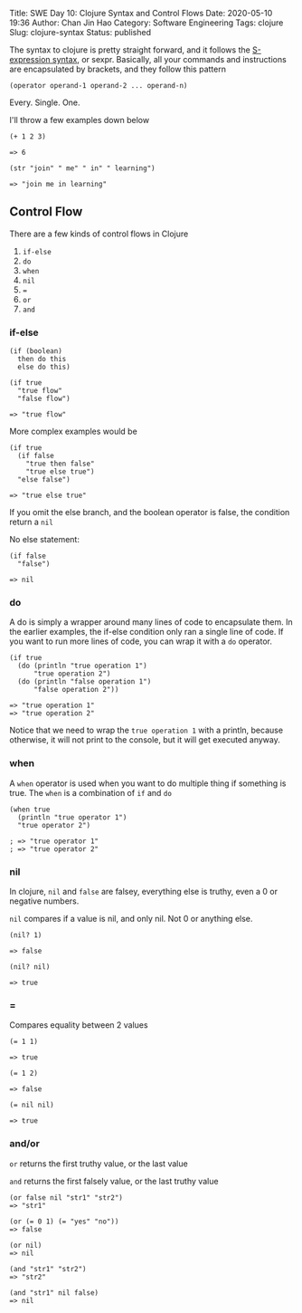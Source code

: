 Title: SWE Day 10: Clojure Syntax and Control Flows
Date: 2020-05-10 19:36
Author: Chan Jin Hao
Category: Software Engineering
Tags: clojure
Slug: clojure-syntax
Status: published


The syntax to clojure is pretty straight forward, and it follows the [S-expression syntax](https://www.computerhope.com/jargon/s/s-expression.htm), or sexpr. Basically, all your commands and instructions are encapsulated by brackets, and they follow this pattern

`(operator operand-1 operand-2 ... operand-n)`

Every. Single. One.

I'll throw a few examples down below

`(+ 1 2 3)`

`=> 6`

`(str "join" " me" " in" " learning")`

`=> "join me in learning"`

## Control Flow

There are a few kinds of control flows in Clojure

1. `if-else`
2. `do`
3. `when`
4. `nil`
5. `=`
5. `or`
6. `and`

### if-else

```
(if (boolean)
  then do this
  else do this)
```

```
(if true
  "true flow"
  "false flow")

=> "true flow"
```

More complex examples would be

```
(if true
  (if false
    "true then false"
    "true else true")
  "else false")

=> "true else true"
```

If you omit the else branch, and the boolean operator is false, the condition return a `nil`

No else statement:

```
(if false
  "false")

=> nil
```

### do

A do is simply a wrapper around many lines of code to encapsulate them. In the earlier examples, the if-else condition only ran a single line of code. If you want to run more lines of code, you can wrap it with a `do` operator.

```
(if true
  (do (println "true operation 1")
      "true operation 2")
  (do (println "false operation 1")
      "false operation 2"))

=> "true operation 1"
=> "true operation 2"
```

Notice that we need to wrap the `true operation 1` with a println, because otherwise, it will not print to the console, but it will get executed anyway.

### when

A `when` operator is used when you want to do multiple thing if something is true. The `when` is a combination of `if` and `do`

```
(when true
  (println "true operator 1")
  "true operator 2")

; => "true operator 1"
; => "true operator 2"
```

### nil

In clojure, `nil` and `false` are falsey, everything else is truthy, even a 0 or negative numbers.

`nil` compares if a value is nil, and only nil. Not 0 or anything else.

```
(nil? 1)

=> false

(nil? nil)

=> true
```

### =

Compares equality between 2 values

```
(= 1 1)

=> true

(= 1 2)

=> false

(= nil nil)

=> true
```

### and/or

`or` returns the first truthy value, or the last value

`and` returns the first falsely value, or the last truthy value

```
(or false nil "str1" "str2")
=> "str1"

(or (= 0 1) (= "yes" "no"))
=> false

(or nil)
=> nil
```

```
(and "str1" "str2")
=> "str2"

(and "str1" nil false)
=> nil
```

